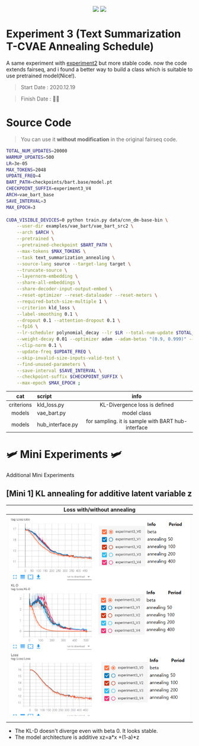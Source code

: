 
<p align="center">
  <a href="https://github.com/pytorch/fairseq"><img src=https://img.shields.io/badge/fairseq-v0.10.1-blue?style=flat height=40px></a> 
  <img src=https://img.shields.io/badge/Python-v3.6.8-green?style=flat&logo=python height=40px></a> 
</p>


# Experiment 3 (Text Summarization T-CVAE Annealing Schedule) 

A same experiment with [experiment2](https://github.com/fxnnxc/text_summarization/tree/main/experiments/experiment2) but more stable code. now the code extends fairseq, and i found a better way to build a class which is suitable to use pretrained model(Nice!).


> Start Date : 2020.12.19

> Finish Date : 👨‍💻


# Source Code

> You can use it **without modification** in the original fairseq code.  
```bash
TOTAL_NUM_UPDATES=20000 
WARMUP_UPDATES=500      
LR=3e-05
MAX_TOKENS=2048
UPDATE_FREQ=4
BART_PATH=checkpoints/bart.base/model.pt
CHECKPOINT_SUFFIX=experiment3_V4
ARCH=vae_bart_base
SAVE_INTERVAL=3
MAX_EPOCH=3

CUDA_VISIBLE_DEVICES=0 python train.py data/cnn_dm-base-bin \
    --user-dir examples/vae_bart/vae_bart_src2 \
    --arch $ARCH \
    --pretrained \
    --pretrained-checkpoint $BART_PATH \
    --max-tokens $MAX_TOKENS \
    --task text_summarization_annealing \
    --source-lang source --target-lang target \
    --truncate-source \
    --layernorm-embedding \
    --share-all-embeddings \
    --share-decoder-input-output-embed \
    --reset-optimizer --reset-dataloader --reset-meters \
    --required-batch-size-multiple 1 \
    --criterion kld_loss \
    --label-smoothing 0.1 \
    --dropout 0.1 --attention-dropout 0.1 \
    --fp16 \
    --lr-scheduler polynomial_decay --lr $LR --total-num-update $TOTAL_NUM_UPDATES --warmup-updates $WARMUP_UPDATES \
    --weight-decay 0.01 --optimizer adam --adam-betas "(0.9, 0.999)" --adam-eps 1e-08 \
    --clip-norm 0.1 \
    --update-freq $UPDATE_FREQ \
    --skip-invalid-size-inputs-valid-test \
    --find-unused-parameters \
    --save-interval $SAVE_INTERVAL \
    --checkpoint-suffix $CHECKPOINT_SUFFIX \
    --max-epoch $MAX_EPOCH ;

```


|cat|script|info|
|:-:|:--|:-:|
|criterions|kld_loss.py|KL-Divergence loss is defined|
|models|vae_bart.py|model class|
|models|hub_interface.py|for sampling. it is sample with BART hub-interface|

# 🛩️ Mini Experiments 🛩️

Additional Mini Experiments

## [Mini 1] KL annealing for additive latent variable z

|Loss with/without annealing|
|:-:|
|<img src="docs/mini11.png" width=500px>|

* The KL-D doesn't diverge even with beta 0. It looks stable.  
* The model architecture is additive xz=a\*x +(1-a)\*z
